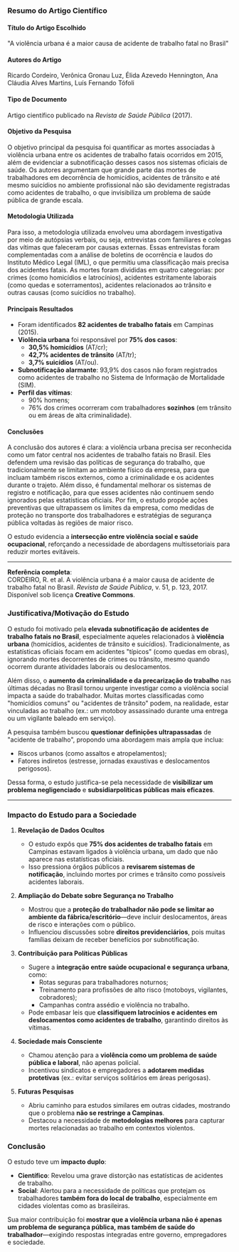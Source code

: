 ### **Resumo do Artigo Científico**  

#### **Título do Artigo Escolhido**  
"A violência urbana é a maior causa de acidente de trabalho fatal no Brasil"  

#### **Autores do Artigo**  
Ricardo Cordeiro, Verônica Gronau Luz, Élida Azevedo Hennington, Ana Cláudia Alves Martins, Luís Fernando Tófoli  

#### **Tipo de Documento**  
Artigo científico publicado na *Revista de Saúde Pública* (2017).  

#### **Objetivo da Pesquisa**  

O objetivo principal da pesquisa foi quantificar as mortes associadas à violência urbana entre os acidentes de trabalho fatais ocorridos em 2015, além de evidenciar a subnotificação desses casos nos sistemas oficiais de saúde. Os autores argumentam que grande parte das mortes de trabalhadores em decorrência de homicídios, acidentes de trânsito e até mesmo suicídios no ambiente profissional não são devidamente registradas como acidentes de trabalho, o que invisibiliza um problema de saúde pública de grande escala.
#### **Metodologia Utilizada**  

Para isso, a metodologia utilizada envolveu uma abordagem investigativa por meio de autópsias verbais, ou seja, entrevistas com familiares e colegas das vítimas que faleceram por causas externas. Essas entrevistas foram complementadas com a análise de boletins de ocorrência e laudos do Instituto Médico Legal (IML), o que permitiu uma classificação mais precisa dos acidentes fatais. As mortes foram divididas em quatro categorias: por crimes (como homicídios e latrocínios), acidentes estritamente laborais (como quedas e soterramentos), acidentes relacionados ao trânsito e outras causas (como suicídios no trabalho).

#### **Principais Resultados**  
- Foram identificados **82 acidentes de trabalho fatais** em Campinas (2015).  
- **Violência urbana** foi responsável por **75% dos casos**:  
  - **30,5% homicídios** (AT/cr);  
  - **42,7% acidentes de trânsito** (AT/tr);  
  - **3,7% suicídios** (AT/ou).  
- **Subnotificação alarmante**: 93,9% dos casos não foram registrados como acidentes de trabalho no Sistema de Informação de Mortalidade (SIM).  
- **Perfil das vítimas**:  
  - 90% homens;  
  - 76% dos crimes ocorreram com trabalhadores **sozinhos** (em trânsito ou em áreas de alta criminalidade).  

#### **Conclusões**  

A conclusão dos autores é clara: a violência urbana precisa ser reconhecida como um fator central nos acidentes de trabalho fatais no Brasil. Eles defendem uma revisão das políticas de segurança do trabalho, que tradicionalmente se limitam ao ambiente físico da empresa, para que incluam também riscos externos, como a criminalidade e os acidentes durante o trajeto. Além disso, é fundamental melhorar os sistemas de registro e notificação, para que esses acidentes não continuem sendo ignorados pelas estatísticas oficiais. Por fim, o estudo propõe ações preventivas que ultrapassem os limites da empresa, como medidas de proteção no transporte dos trabalhadores e estratégias de segurança pública voltadas às regiões de maior risco.

O estudo evidencia a **intersecção entre violência social e saúde ocupacional**, reforçando a necessidade de abordagens multissetoriais para reduzir mortes evitáveis.  

---  
**Referência completa**:  
CORDEIRO, R. et al. A violência urbana é a maior causa de acidente de trabalho fatal no Brasil. *Revista de Saúde Pública*, v. 51, p. 123, 2017. Disponível sob licença **Creative Commons**. 

### **Justificativa/Motivação do Estudo**  

O estudo foi motivado pela **elevada subnotificação de acidentes de trabalho fatais no Brasil**, especialmente aqueles relacionados à **violência urbana** (homicídios, acidentes de trânsito e suicídios). Tradicionalmente, as estatísticas oficiais focam em acidentes "típicos" (como quedas em obras), ignorando mortes decorrentes de crimes ou trânsito, mesmo quando ocorrem durante atividades laborais ou deslocamentos.  

Além disso, o **aumento da criminalidade e da precarização do trabalho** nas últimas décadas no Brasil tornou urgente investigar como a violência social impacta a saúde do trabalhador. Muitas mortes classificadas como "homicídios comuns" ou "acidentes de trânsito" podem, na realidade, estar vinculadas ao trabalho (ex.: um motoboy assassinado durante uma entrega ou um vigilante baleado em serviço).  

A pesquisa também buscou **questionar definições ultrapassadas** de "acidente de trabalho", propondo uma abordagem mais ampla que inclua:  
- Riscos urbanos (como assaltos e atropelamentos);  
- Fatores indiretos (estresse, jornadas exaustivas e deslocamentos perigosos).  

Dessa forma, o estudo justifica-se pela necessidade de **visibilizar um problema negligenciado** e **subsidiarpolíticas públicas mais eficazes**.  

---  

### **Impacto do Estudo para a Sociedade**  

1. **Revelação de Dados Ocultos**  
   - O estudo expôs que **75% dos acidentes de trabalho fatais** em Campinas estavam ligados à violência urbana, um dado que não aparece nas estatísticas oficiais.  
   - Isso pressiona órgãos públicos a **revisarem sistemas de notificação**, incluindo mortes por crimes e trânsito como possíveis acidentes laborais.  

2. **Ampliação do Debate sobre Segurança no Trabalho**  
   - Mostrou que a **proteção do trabalhador não pode se limitar ao ambiente da fábrica/escritório**—deve incluir deslocamentos, áreas de risco e interações com o público.  
   - Influenciou discussões sobre **direitos previdenciários**, pois muitas famílias deixam de receber benefícios por subnotificação.  

3. **Contribuição para Políticas Públicas**  
   - Sugere a **integração entre saúde ocupacional e segurança urbana**, como:  
     - Rotas seguras para trabalhadores noturnos;  
     - Treinamento para profissões de alto risco (motoboys, vigilantes, cobradores);  
     - Campanhas contra assédio e violência no trabalho.  
   - Pode embasar leis que **classifiquem latrocínios e acidentes em deslocamentos como acidentes de trabalho**, garantindo direitos às vítimas.  

4. **Sociedade mais Consciente**  
   - Chamou atenção para a **violência como um problema de saúde pública e laboral**, não apenas policial.  
   - Incentivou sindicatos e empregadores a **adotarem medidas protetivas** (ex.: evitar serviços solitários em áreas perigosas).  

5. **Futuras Pesquisas**  
   - Abriu caminho para estudos similares em outras cidades, mostrando que o problema **não se restringe a Campinas**.  
   - Destacou a necessidade de **metodologias melhores** para capturar mortes relacionadas ao trabalho em contextos violentos.  

### **Conclusão**  
O estudo teve um **impacto duplo**:  
- **Científico**: Revelou uma grave distorção nas estatísticas de acidentes de trabalho.  
- **Social**: Alertou para a necessidade de políticas que protejam os trabalhadores **também fora do local de trabalho**, especialmente em cidades violentas como as brasileiras.  

Sua maior contribuição foi **mostrar que a violência urbana não é apenas um problema de segurança pública, mas também de saúde do trabalhador**—exigindo respostas integradas entre governo, empregadores e sociedade.
